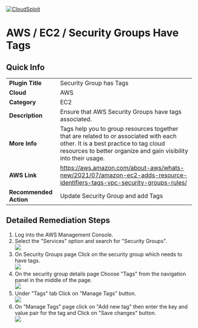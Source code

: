 [![CloudSploit](https://cloudsploit.com/img/logo-new-big-text-100.png "CloudSploit")](https://cloudsploit.com)

# AWS / EC2 / Security Groups Have Tags

## Quick Info

| | |
|-|-|
| **Plugin Title** | Security Group has Tags |
| **Cloud** | AWS |
| **Category** | EC2 |
| **Description** | Ensure that AWS Security Groups have tags associated. |
| **More Info** | Tags help you to group resources together that are related to or associated with each other. It is a best practice to tag cloud resources to better organize and gain visibility into their usage. |
| **AWS Link** | https://aws.amazon.com/about-aws/whats-new/2021/07/amazon-ec2-adds-resource-identifiers-tags-vpc-security-groups-rules/ |
| **Recommended Action** | Update Security Group and add Tags |

## Detailed Remediation Steps
1. Log into the AWS Management Console.
2. Select the "Services" option and search for "Security Groups". </br> <img src="/resources/aws/ec2/security-groups-has-tags/step2.png"/>
3. On Security Groups page Click on the security group which needs to have tags. </br>  <img src="/resources/aws/ec2/security-groups-has-tags/step3.png"/>
4. On the security group details page Choose "Tags" from the navigation panel in the middle of the page.</br> <img src="/resources/aws/ec2/security-groups-has-tags/step4.png"/>
5. Under "Tags" tab Click on "Manage Tags" button.</br> <img src="/resources/aws/ec2/security-groups-has-tags/step5.png"/>
6. On "Manage Tags" page click on "Add new tag" then enter the key and value pair for the tag and Click on "Save changes" button.</br><img src="/resources/aws/ec2/security-groups-has-tags/step6.png"/>